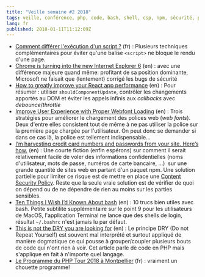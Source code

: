 ```yaml
---
title: "Veille semaine #2 2018"
tags: veille, conférence, php, code, bash, shell, csp, npm, sécurité, performances, react, chrome, web, javascript
lang: fr
published: 2018-01-11T11:12:09Z
---
```

* [Comment différer l'exécution d'un script ?](https://borisschapira.com/2017/12/comment-differer-l-execution-d-un-script/) (fr)&nbsp;: Plusieurs techniques complémentaires pour éviter qu'une balise `<script>` ne bloque le rendu d'une page.
* [Chrome is turning into the new Internet Explorer 6](https://www.theverge.com/2018/1/4/16805216/google-chrome-only-sites-internet-explorer-6-web-standards) (en)&nbsp;: avec une différence majeure quand même: profitant de sa position dominante, Microsoft ne faisait que (lentement) corrigé les bugs de sécurité
* [How to greatly improve your React app performance](https://medium.com/myheritage-engineering/how-to-greatly-improve-your-react-app-performance-e70f7cbbb5f6) (en)&nbsp;: Pour résumer&nbsp;: utiliser `shouldComponentUpdate`, contrôler les changements apportés au DOM et éviter les appels infinis aux *callbacks* avec *debounce*/*throttle*
* [Improve User Experience with Proper Webfont Loading](https://calendar.perfplanet.com/2017/improve-ux-proper-webfont-loading/) (en)&nbsp;: Trois stratégies pour améliorer le chargement des polices web (*web fonts*). Deux d'entre elles consistent tout de même à ne pas utiliser la police sur la première page chargée par l'utilisateur. On peut donc se demander si dans ce cas là, la police est tellement indispensable...
* [I’m harvesting credit card numbers and passwords from your site. Here’s how.](https://medium.com/@david.gilbertson/im-harvesting-credit-card-numbers-and-passwords-from-your-site-here-s-how-9a8cb347c5b5) (en)&nbsp;: Une courte fiction (enfin espérons) sur comment il serait relativement facile de voler des informations confidentielles (noms d'utilisateur, mots de passe, numéros de carte bancaire, ...) &nbsp;sur une grande quantité de sites web en partant d'un paquet npm. Une solution partielle pour limiter ce risque est de mettre en place une [Content Security Policy](https://developer.mozilla.org/en-US/docs/Web/HTTP/CSP). Reste que la seule vraie solution est de vérifier de quoi on dépend ou de ne dépendre de rien au moins sur les parties sensibles.
* [Ten Things I Wish I’d Known About bash](https://zwischenzugs.com/2018/01/06/ten-things-i-wish-id-known-about-bash/) (en)&nbsp;: 10 trucs bien utiles avec bash. Petite subtilité supplémentaire sur le point 9 pour les utilisateurs de MacOS, l'application Terminal ne lance que des shells de login, résultat `~/.bashrc` n'est jamais lu par défaut.
* [This is not the DRY you are looking for](https://medium.com/@nicolopigna/this-is-not-the-dry-you-are-looking-for-a316ed3f445f) (en)&nbsp;: Le principe DRY (Do not Repeat Yourself) est souvent mal interprété et surtout appliqué de manière dogmatique ce qui pousse à grouper/coupler plusieurs bouts de code qui n'ont rien à voir. Cet article parle de code en PHP mais s'applique en fait à n'importe quel langage.
* [Le Programme du PHP Tour 2018 à Montpellier](https://event.afup.org/php-tour-montpellier-2018/programme/) (fr)&nbsp;: vraiment un chouette programme!

